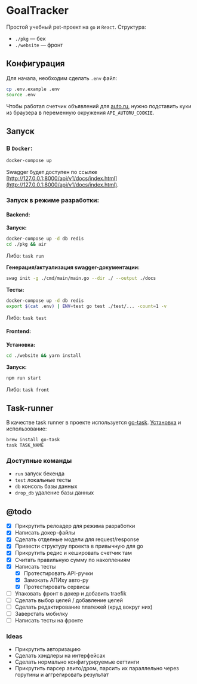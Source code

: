 # GoalTracker

Простой учебный pet-проект на `go` и `React`. Структура:
* `./pkg` — бек
* `./website` — фронт

## Конфигурация
Для начала, необходим сделать `.env` файл:
```sh
cp .env.example .env
source .env
```

Чтобы работал счетчик объявлений для [auto.ru](https://auto.ru), нужно подставить куки из браузера в переменную окружения `API_AUTORU_COOKIE`.

## Запуск
### В `Docker`:
```sh
docker-compose up
```

Swagger будет доступен по ссылке [http://127.0.0.1:8000/api/v1/docs/index.html](http://127.0.0.1:8000/api/v1/docs/index.html).

### Запуск в режиме разработки:
#### Backend:
**Запуск:**
```sh
docker-compose up -d db redis
cd ./pkg && air
```
Либо: `task run`

**Генерация/актуализация swagger-документации:**
```sh
swag init -g ./cmd/main/main.go --dir ./ --output ./docs
```

**Тесты:**
```sh
docker-compose up -d db redis
export $(cat .env) | ENV=test go test ./test/... -count=1 -v
```
Либо: `task test`

#### Frontend:
**Установка:**
```sh
cd ./website && yarn install
```

**Запуск:**
```sh
npm run start
```
Либо: `task front`

## Task-runner
В качестве task runner в проекте используется [go-task](https://taskfile.dev). [Установка](https://taskfile.dev/installation/) и использование:
```sh
brew install go-task
task TASK_NAME
```

### Доступные команды
* `run` запуск бекенда
* `test` локальные тесты
* `db` консоль базы данных
* `drop_db` удаление базы данных
  
## @todo
- [x] Прикрутить релоадер для режима разработки
- [x] Напиcать докер-файлы
- [x] Сделать отделные модели для request/response
- [x] Привести структуру проекта в привычную для go
- [x] Прикрутить редис и кешировать счетчик там 
- [x] Считать правильную сумму по накоплениям
- [x] Написать тесты
  - [x] Протестировать API-ручки
  - [x] Замокать АПИху авто-ру
  - [x] Протестировать сервисы
- [ ] Упаковать фронт в докер и добавить traefik
- [ ] Сделать выбор целей / добавление целей
- [ ] Сделать редактирование платежей (круд вокруг них)
- [ ] Заверстать мобилку
- [ ] Написать тесты на фронте

### Ideas
- Прикрутить авторизацию
- Сделать хэндлеры на интерфейсах
- Сделать нормально конфигурируемые сеттинги
- Прикрутить парсер авито/дром, парсить их параллельно через горутины и аггрегировать результат
